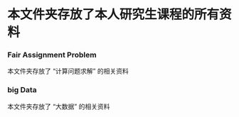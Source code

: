 # 本文件夹存放了本人研究生课程的所有资料

### Fair Assignment Problem
本文件夹存放了 “计算问题求解” 的相关资料

### big Data
本文件夹存放了 “大数据” 的相关资料

